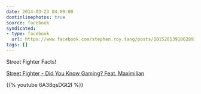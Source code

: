 ```yaml
---
date: 2014-03-23 04:09:00
dontinlinephotos: true
source: facebook
syndicated:
- type: facebook
  url: https://www.facebook.com/stephen.roy.tang/posts/10152853918628912
tags: []
---
```


Street Fighter Facts!

[Street Fighter - Did You Know Gaming? Feat. Maximilian](https://www.youtube.com/attribution_link?a=oYVWqZRHaoQ&u=%2Fwatch%3Fv%3D6A38qsDGt2I%26feature%3Dshare)



{{% youtube 6A38qsDGt2I %}}